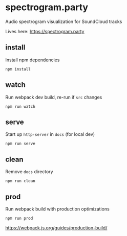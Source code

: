 # spectrogram.party

Audio spectrogram visualization for SoundCloud tracks

Lives here: https://spectrogram.party


## install
Install npm dependencies
```
npm install
```

## watch
Run webpack dev build, re-run if `src` changes
```
npm run watch
```

## serve
Start up `http-server` in `docs` (for local dev)
```
npm run serve
```

## clean
Remove `docs` directory
```
npm run clean
```

## prod
Run webpack build with production optimizations
```
npm run prod
```
https://webpack.js.org/guides/production-build/
